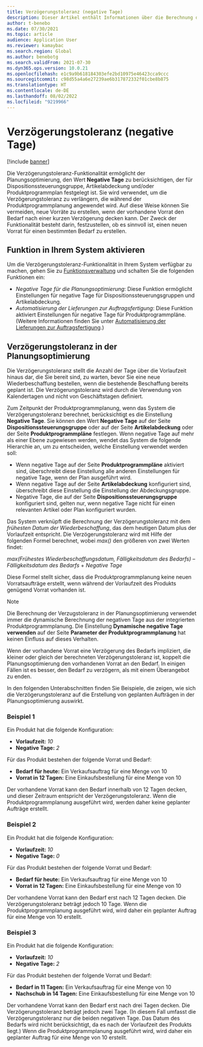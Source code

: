 ```yaml
---
title: Verzögerungstoleranz (negative Tage)
description: Dieser Artikel enthält Informationen über die Berechnung der Verzögerungstoleranz und wie sie sich auf die Erstellung geplanter Aufträge in der Planungsoptimierung auswirkt.
author: t-benebo
ms.date: 07/30/2021
ms.topic: article
audience: Application User
ms.reviewer: kamaybac
ms.search.region: Global
ms.author: benebotg
ms.search.validFrom: 2021-07-30
ms.dyn365.ops.version: 10.0.21
ms.openlocfilehash: e1c9a9b618184303efe2bd10975e46423cca9ccc
ms.sourcegitcommit: c98d55a4a6e27239ae6b317872332f01cbe8b875
ms.translationtype: HT
ms.contentlocale: de-DE
ms.lasthandoff: 08/02/2022
ms.locfileid: "9219966"
---
```

# <a name="delay-tolerance-negative-days"></a>Verzögerungstoleranz (negative Tage)

[!include [banner](../../includes/banner.md)]

Die Verzögerungstoleranz-Funktionalität ermöglicht der Planungsoptimierung, den Wert **Negative Tage** zu berücksichtigen, der für Dispositionssteuerungsgruppe, Artikelabdeckung und/oder Produktprogrammplan festgelegt ist. Sie wird verwendet, um die Verzögerungstoleranz zu verlängern, die während der Produktprogrammplanung angewendet wird. Auf diese Weise können Sie vermeiden, neue Vorräte zu erstellen, wenn der vorhandene Vorrat den Bedarf nach einer kurzen Verzögerung decken kann. Der Zweck der Funktionalität besteht darin, festzustellen, ob es sinnvoll ist, einen neuen Vorrat für einen bestimmten Bedarf zu erstellen.

## <a name="turn-on-the-feature-in-your-system"></a>Funktion in Ihrem System aktivieren

Um die Verzögerungstoleranz-Funktionalität in Ihrem System verfügbar zu machen, gehen Sie zu [Funktionsverwaltung](../../../fin-ops-core/fin-ops/get-started/feature-management/feature-management-overview.md) und schalten Sie die folgenden Funktionen ein:

- *Negative Tage für die Planungsoptimierung*: Diese Funktion ermöglicht Einstellungen für negative Tage für Dispositionssteuerungsgruppen und Artikelabdeckung.
- *Automatisierung der Lieferungen zur Auftragsfertigung*: Diese Funktion aktiviert Einstellungen für negative Tage für Produktprogrammpläne. (Weitere Informationen finden Sie unter [Automatisierung der Lieferungen zur Auftragsfertigung](../make-to-order-supply-automation.md).)

## <a name="delay-tolerance-in-planning-optimization"></a>Verzögerungstoleranz in der Planungsoptimierung

Die Verzögerungstoleranz stellt die Anzahl der Tage über die Vorlaufzeit hinaus dar, die Sie bereit sind, zu warten, bevor Sie eine neue Wiederbeschaffung bestellen, wenn die bestehende Beschaffung bereits geplant ist. Die Verzögerungstoleranz wird durch die Verwendung von Kalendertagen und nicht von Geschäftstagen definiert.

Zum Zeitpunkt der Produktprogrammplanung, wenn das System die Verzögerungstoleranz berechnet, berücksichtigt es die Einstellung **Negative Tage**. Sie können den Wert **Negative Tage** auf der Seite **Dispositionssteuerungsgruppe** oder auf der Seite **Artikelabdeckung** oder der Seite **Produktprogrammpläne** festlegen. Wenn negative Tage auf mehr als einer Ebene zugewiesen werden, wendet das System die folgende Hierarchie an, um zu entscheiden, welche Einstellung verwendet werden soll:

- Wenn negative Tage auf der Seite **Produktprogrammpläne** aktiviert sind, überschreibt diese Einstellung alle anderen Einstellungen für negative Tage, wenn der Plan ausgeführt wird.
- Wenn negative Tage auf der Seite **Artikelabdeckung** konfiguriert sind, überschreibt diese Einstellung die Einstellung der Abdeckungsgruppe.
- Negative Tage, die auf der Seite **Dispositionssteuerungsgruppe** konfiguriert sind, gelten nur, wenn negative Tage nicht für einen relevanten Artikel oder Plan konfiguriert wurden.

Das System verknüpft die Berechnung der Verzögerungstoleranz mit dem *frühesten Datum der Wiederbeschaffung*, das dem heutigen Datum plus der Vorlaufzeit entspricht. Die Verzögerungstoleranz wird mit Hilfe der folgenden Formel berechnet, wobei *max()* den größeren von zwei Werten findet:

*max(Frühestes Wiederbeschaffungsdatum, Fälligkeitsdatum des Bedarfs)* – *Fälligkeitsdatum des Bedarfs* + *Negative Tage*

Diese Formel stellt sicher, dass die Produktprogrammplanung keine neuen Vorratsaufträge erstellt, wenn während der Vorlaufzeit des Produkts genügend Vorrat vorhanden ist.

> [!NOTE]
> Die Berechnung der Verzugstoleranz in der Planungsoptimierung verwendet immer die dynamische Berechnung der negativen Tage aus der integrierten Produktprogrammplanung. Die Einstellung **Dynamische negative Tage verwenden** auf der Seite **Parameter der Produktprogrammplanung** hat keinen Einfluss auf dieses Verhalten.

Wenn der vorhandene Vorrat eine Verzögerung des Bedarfs impliziert, die kleiner oder gleich der berechneten Verzögerungstoleranz ist, koppelt die Planungsoptimierung den vorhandenen Vorrat an den Bedarf. In einigen Fällen ist es besser, den Bedarf zu verzögern, als mit einem Überangebot zu enden.

In den folgenden Unterabschnitten finden Sie Beispiele, die zeigen, wie sich die Verzögerungstoleranz auf die Erstellung von geplanten Aufträgen in der Planungsoptimierung auswirkt.

### <a name="example-1"></a>Beispiel 1

Ein Produkt hat die folgende Konfiguration:

- **Vorlaufzeit:** *10*
- **Negative Tage:** *2*

Für das Produkt bestehen der folgende Vorrat und Bedarf:

- **Bedarf für heute:** Ein Verkaufsauftrag für eine Menge von 10
- **Vorrat in 12 Tagen:** Eine Einkaufsbestellung für eine Menge von 10

Der vorhandene Vorrat kann den Bedarf innerhalb von 12 Tagen decken, und dieser Zeitraum entspricht der Verzögerungstoleranz. Wenn die Produktprogrammplanung ausgeführt wird, werden daher keine geplanter Aufträge erstellt.

### <a name="example-2"></a>Beispiel 2

Ein Produkt hat die folgende Konfiguration:

- **Vorlaufzeit:** *10*
- **Negative Tage:** *0*

Für das Produkt bestehen der folgende Vorrat und Bedarf:

- **Bedarf für heute:** Ein Verkaufsauftrag für eine Menge von 10
- **Vorrat in 12 Tagen:** Eine Einkaufsbestellung für eine Menge von 10

Der vorhandene Vorrat kann den Bedarf erst nach 12 Tagen decken. Die Verzögerungstoleranz beträgt jedoch 10 Tage. Wenn die Produktprogrammplanung ausgeführt wird, wird daher ein geplanter Auftrag für eine Menge von 10 erstellt.

### <a name="example-3"></a>Beispiel 3

Ein Produkt hat die folgende Konfiguration:

- **Vorlaufzeit:** *10*
- **Negative Tage:** *2*

Für das Produkt bestehen der folgende Vorrat und Bedarf:

- **Bedarf in 11 Tagen:** Ein Verkaufsauftrag für eine Menge von 10
- **Nachschub in 14 Tagen:** Eine Einkaufsbestellung für eine Menge von 10

Der vorhandene Vorrat kann den Bedarf erst nach drei Tagen decken. Die Verzögerungstoleranz beträgt jedoch zwei Tage. (In diesem Fall umfasst die Verzögerungstoleranz nur die beiden negativen Tage. Das Datum des Bedarfs wird nicht berücksichtigt, da es nach der Vorlaufzeit des Produkts liegt.) Wenn die Produktprogrammplanung ausgeführt wird, wird daher ein geplanter Auftrag für eine Menge von 10 erstellt.

